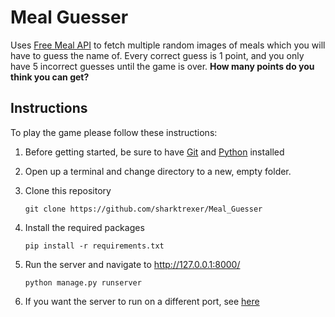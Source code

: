 # Meal Guesser
Uses [Free Meal API](https://www.themealdb.com/api.php) to fetch multiple random images of meals which you will have to guess the name of. 
Every correct guess is 1 point, and you only have 5 incorrect guesses until the game is over. **How many points do you think you can get?**

## Instructions

To play the game please follow these instructions:

1.  Before getting started, be sure to have [Git](https://git-scm.com/downloads) and [Python](https://www.python.org/downloads/) installed

2.  Open up a terminal and change directory to a new, empty folder.

3. Clone this repository 

    `git clone https://github.com/sharktrexer/Meal_Guesser`

4. Install the required packages

    `pip install -r requirements.txt`

5. Run the server and navigate to http://127.0.0.1:8000/ 

    `python manage.py runserver`

6. If you want the server to run on a different port, see [here](https://docs.djangoproject.com/en/5.1/ref/django-admin/#runserver)
